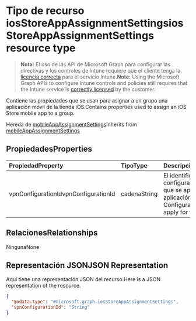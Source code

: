 # <a name="iosstoreappassignmentsettings-resource-type"></a><span data-ttu-id="3089b-101">Tipo de recurso iosStoreAppAssignmentSettings</span><span class="sxs-lookup"><span data-stu-id="3089b-101">iosStoreAppAssignmentSettings resource type</span></span>

> <span data-ttu-id="3089b-102">**Nota:** El uso de las API de Microsoft Graph para configurar las directivas y los controles de Intune requiere que el cliente tenga la [licencia correcta](https://go.microsoft.com/fwlink/?linkid=839381) para el servicio Intune.</span><span class="sxs-lookup"><span data-stu-id="3089b-102">**Note:** Using the Microsoft Graph APIs to configure Intune controls and policies still requires that the Intune service is [correctly licensed](https://go.microsoft.com/fwlink/?linkid=839381) by the customer.</span></span>

<span data-ttu-id="3089b-103">Contiene las propiedades que se usan para asignar a un grupo una aplicación móvil de la tienda iOS.</span><span class="sxs-lookup"><span data-stu-id="3089b-103">Contains properties used to assign an iOS Store mobile app to a group.</span></span>

<span data-ttu-id="3089b-104">Hereda de [mobileAppAssignmentSettings](../resources/intune_apps_mobileappassignmentsettings.md)</span><span class="sxs-lookup"><span data-stu-id="3089b-104">Inherits from [mobileAppAssignmentSettings](../resources/intune_apps_mobileappassignmentsettings.md)</span></span>

## <a name="properties"></a><span data-ttu-id="3089b-105">Propiedades</span><span class="sxs-lookup"><span data-stu-id="3089b-105">Properties</span></span>
|<span data-ttu-id="3089b-106">Propiedad</span><span class="sxs-lookup"><span data-stu-id="3089b-106">Property</span></span>|<span data-ttu-id="3089b-107">Tipo</span><span class="sxs-lookup"><span data-stu-id="3089b-107">Type</span></span>|<span data-ttu-id="3089b-108">Descripción</span><span class="sxs-lookup"><span data-stu-id="3089b-108">Description</span></span>|
|:---|:---|:---|
|<span data-ttu-id="3089b-109">vpnConfigurationId</span><span class="sxs-lookup"><span data-stu-id="3089b-109">vpnConfigurationId</span></span>|<span data-ttu-id="3089b-110">cadena</span><span class="sxs-lookup"><span data-stu-id="3089b-110">String</span></span>|<span data-ttu-id="3089b-111">El identificador de configuración de VPN que se aplicará a esta aplicación.</span><span class="sxs-lookup"><span data-stu-id="3089b-111">The VPN Configuration Id to apply for this app.</span></span>|

## <a name="relationships"></a><span data-ttu-id="3089b-112">Relaciones</span><span class="sxs-lookup"><span data-stu-id="3089b-112">Relationships</span></span>
<span data-ttu-id="3089b-113">Ninguna</span><span class="sxs-lookup"><span data-stu-id="3089b-113">None</span></span>
## <a name="json-representation"></a><span data-ttu-id="3089b-114">Representación JSON</span><span class="sxs-lookup"><span data-stu-id="3089b-114">JSON Representation</span></span>
<span data-ttu-id="3089b-115">Aquí tiene una representación JSON del recurso.</span><span class="sxs-lookup"><span data-stu-id="3089b-115">Here is a JSON representation of the resource.</span></span>
<!-- {
  "blockType": "resource",
  "keyProperty": "id",
  "@odata.type": "microsoft.graph.iosStoreAppAssignmentSettings"
}
-->
``` json
{
  "@odata.type": "#microsoft.graph.iosStoreAppAssignmentSettings",
  "vpnConfigurationId": "String"
}
```



